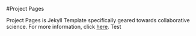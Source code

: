 #Project Pages

Project Pages is Jekyll Template specifically geared towards collaborative science. For more information, click [here](https://github.com/projectpages/project-pages/wiki/).
Test

